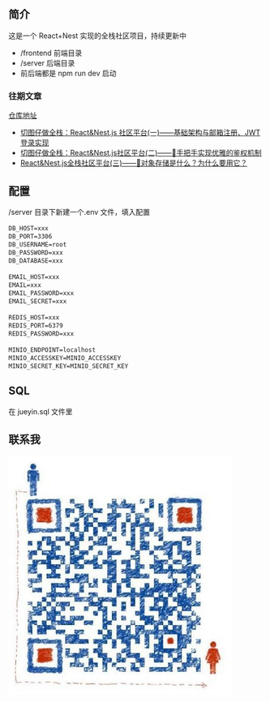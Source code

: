 ## 简介

这是一个 React+Nest 实现的全栈社区项目，持续更新中

- /frontend 前端目录
- /server 后端目录
- 前后端都是 npm run dev 启动

### 往期文章

[仓库地址](https://github.com/jayyliang/jueyin)

 - [切图仔做全栈：React&Nest.js 社区平台(一)——基础架构与邮箱注册、JWT 登录实现](https://juejin.cn/post/7344571313685970956)
 - [切图仔做全栈：React&Nest.js社区平台(二)——👋手把手实现优雅的鉴权机制](https://juejin.cn/post/7345379924167262249)
 - [React&Nest.js全栈社区平台(三)——🐘对象存储是什么？为什么要用它？](https://juejin.cn/post/7345774710850322473)

## 配置

/server 目录下新建一个.env 文件，填入配置

```
DB_HOST=xxx
DB_PORT=3306
DB_USERNAME=root
DB_PASSWORD=xxx
DB_DATABASE=xxx

EMAIL_HOST=xxx
EMAIL=xxx
EMAIL_PASSWORD=xxx
EMAIL_SECRET=xxx

REDIS_HOST=xxx
REDIS_PORT=6379
REDIS_PASSWORD=xxx

MINIO_ENDPOINT=localhost
MINIO_ACCESSKEY=MINIO_ACCESSKEY
MINIO_SECRET_KEY=MINIO_SECRET_KEY
```

## SQL

在 jueyin.sql 文件里

## 联系我

![](./qrcode.jpeg)
